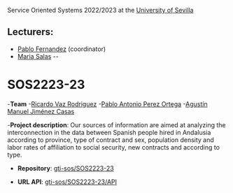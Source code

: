Service Oriented Systems 2022/2023 at the [University of Sevilla](https://www.us.es)

Lecturers:
--
 - [Pablo Fernandez](https://github.com/pafmon) (coordinator)
 - [Maria Salas](https://github.com/msurbano)
--

# SOS2223-23

-**Team**
    -[Ricardo Vaz Rodriguez](https://github.com/ricardovrodri)
    -[Pablo Antonio Perez Ortega](https://github.com/PabPerOrt1)
    -[Agustín Manuel Jiménez Casas](https://github.com/agujimcas)

-**Project description**: Our sources of information are aimed at analyzing the interconnection in the data between Spanish people hired in Andalusia according to province, type of contract and sex, population density and labor rates of affiliation to social security, new contracts and according to type.
- **Repository**: [gti-sos/SOS2223-23](https://github.com/gti-sos/SOS2223-23)

- **URL API**: [gti-sos/SOS2223-23/API](https://sos2223-23.ew.r.appspot.com)

